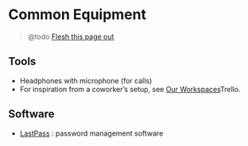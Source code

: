# Common Equipment

> @todo [Flesh this page out](https://trello.com/c/3jBt07lC/110-flesh-out-equipment-md)

## Tools

* Headphones with microphone (for calls)
* For inspiration from a coworker’s setup, see [Our Workspaces](https://trello.com/b/TJsUalpG/our-workspaces)Trello.

## Software

* [LastPass](https://www.lastpass.com/) : password management software
